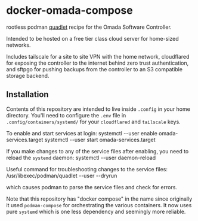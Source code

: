 # docker-omada-compose
rootless podman [quadlet][1] recipe
for the Omada Software Controller.

Intended to be hosted on a free tier class cloud server 
for home-sized networks.

Includes tailscale for a site to site VPN with the home
network, cloudflared for exposing the controller to the
internet behind zero trust authentication, and sftpgo
for pushing backups from the controller to an S3 compatible
storage backend.

## Installation
Contents of this repository are intended to live inside
`.config` in your home directory. You'll need to configure
the `.env` file in `.config/containers/systemd/` for your
`cloudflared` and `tailscale` keys.

To enable and start services at login:
    systemctl --user enable omada-services.target
    systemctl --user start omada-services.target

If you make changes to any of the service files after
enabling, you need to reload the `systemd` daemon:
    systemctl --user daemon-reload

Useful command for troubleshooting changes to the service
files:
    /usr/libexec/podman/quadlet --user --dryrun

which causes podman to parse the service files and check
for errors.

Note that this repository has "docker compose" in the name
since originally it used `podman-compose` for orchestrating
the various containers. It now uses pure `systemd` which
is one less dependency and seemingly more reliable.

[1]: https://www.redhat.com/en/blog/multi-container-application-podman-quadlet

